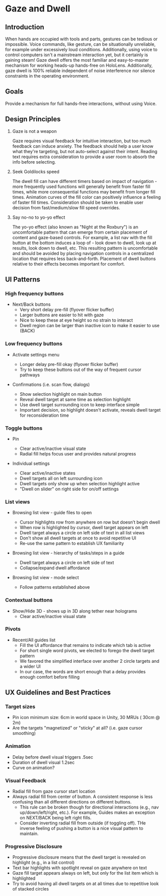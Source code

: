 
# Gaze and Dwell

## Introduction

When hands are occupied with tools and parts, gestures can be tedious or impossible.  Voice commands, like gesture, can be situationally unreliable, for example under excessively loud conditions.  Additionally, using voice to control computers isn't a mainstream interaction yet, but it certainly is gaining steam!  Gaze dwell offers the most familiar and easy-to-master mechanism for working heads-up hands-free on HoloLens.  Additionally, gaze dwell is 100% reliable independent of noise interference nor silence constraints in the operating environment.

## Goals

Provide a mechanism for full hands-free interactions, without using Voice.

## Design Principles

1. Gaze is not a weapon
	
	Gaze requires visual feedback for intuitive interaction, but too much feedback can induce anxiety. The feedback should help a user know what they're targeting, but not auto-select against their intent. Reading text requires extra consideration to provide a user room to absorb the info before selecting.
	
2. Seek Goldilocks speed
	
	The dwell fill can have different timers based on impact of navigation - more frequently used functions will generally benefit from faster fill times, while more consequential functions may benefit from longer fill times. Animation curves of the fill color can positively influence a feeling of faster fill times. Consideration should be taken to enable user decision from fast/medium/slow fill speed overrides.
	
3. Say no-no to yo-yo effect

    The yo-yo effect (also known as "Night at the Roxbury") is an uncomfortable pattern that can emerge from certain  placement of content and gaze-based controls. For example, a list nav with the fill button at the bottom induces a loop of - look down to dwell, look up at results, look down to dwell, etc. This resulting pattern is uncomfortable and should be avoided by placing navigation controls in a centralized location that requires less back-and-forth. Placement of dwell buttons relative to their effects becomes important for comfort.

## UI Patterns

### High frequency buttons
	
* Next/Back buttons
  * Very short delay pre-fill (flyover flicker buffer)
  * Larger buttons are easier to hit with gaze
  * Nice to keep these at eye height so no strain to interact
  * Dwell region can be larger than inactive icon to make it easier to use (BACK)

### Low frequency buttons
	
* Activate settings menu
  * Longer delay pre-fill okay (flyover flicker buffer)
  * Try to keep these buttons out of the way of frequent cursor pathways

* Confirmations (i.e. scan flow, dialogs)
  * Show selection highlight on main button
  * Reveal dwell target at same time as selection highlight
  * Use dwell target surrounding icon to keep interface simple
  * Important decision, so highlight doesn't activate, reveals dwell target for reconsideration time
		
### Toggle buttons

* Pin
  * Clear active/inactive visual state
  * Radial fill helps focus user and provides natural progress 

* Individual settings
  * Clear active/inactive states
  * Dwell targets all on left surrounding icon
  * Dwell targets only show up when selection highlight active
  * "Dwell on slider" on right side for on/off settings

### List views

* Browsing list view - guide files to open
  * Cursor highlights row from anywhere on row but doesn’t begin dwell
  * When row is highlighted by cursor, dwell target appears on left
  * Dwell target always a circle on left side of text in all list views
  * Don't show all dwell targets at once to avoid repetitive UI
  * Re-use the same pattern to establish UX familiarity
		
* Browsing list view - hierarchy of tasks/steps in a guide
  * Dwell target always a circle on left side of text
  * Collapse/expand dwell affordance
		
* Browsing list view - mode select
  * Follow patterns established above

### Contextual buttons

* Show/Hide 3D - shows up in 3D along tether near holograms 
  * Clear active/inactive visual state

### Pivots

* Recent/All guides list
  * Fill the UI affordance that remains to indicate which tab is active
  * For short single word pivots, we elected to forego the dwell target pattern
  * We favored the simplified interface over another 2 circle targets and a wider UI
  * In our case, the words are short enough that a delay provides enough comfort before filling


## UX Guidelines and Best Practices

### Target sizes

  * Pin icon minimum size: 6cm in world space in Unity, 30 MRUs ( 30cm @ 2m)
  * Are the targets "magnetized" or "sticky" at all? (i.e. gaze cursor smoothing)

### Animation

  * Delay before dwell visual triggers .5sec
  * Duration of dwell visual 1.2sec
  * Curve on animation?

### Visual Feedback

  * Radial fill from gaze cursor start location
  * Always radial fill from center of button. A consistent response is less confusing than all different directions on different buttons. 
    * This rule can be broken though for directional interactions (e.g., nav up/down/left/right, etc.). For example, Guides makes an exception on NEXT/BACK being left right fills.
    * Consider inverting radial fill from outside (if toggling off). THe inverse feeling of pushing a button is a nice visual pattern to maintain. 

### Progressive Disclosure

 * Progressive disclosure means that the dwell target is revealed on highlight (e.g., in a list control)
 * Text bar highlights with spotlight reveal on gaze anywhere on text
 * Gaze fill target appears always on left, but only for the list item which is highlighted
 * Try to avoid having all dwell targets on at all times due to repetitive look of stacked circles